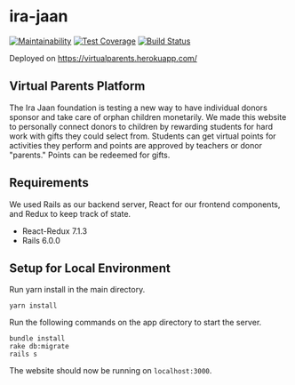 # ira-jaan

[![Maintainability](https://api.codeclimate.com/v1/badges/9dd1bf4a0644dcd03197/maintainability)](https://codeclimate.com/github/abhijay-berkeley-public/ira-jaan-virtual-parent/maintainability)
[![Test Coverage](https://api.codeclimate.com/v1/badges/9dd1bf4a0644dcd03197/test_coverage)](https://codeclimate.com/github/abhijay-berkeley-public/ira-jaan-virtual-parent/test_coverage)
[![Build Status](https://travis-ci.org/abhijay-berkeley-public/ira-jaan-virtual-parent.svg?branch=master)](https://travis-ci.org/abhijay-berkeley-public/ira-jaan-virtual-parent)

Deployed on https://virtualparents.herokuapp.com/

## Virtual Parents Platform

The Ira Jaan foundation is testing a new way to have individual donors sponsor and take care of orphan children monetarily. We made this website to personally connect donors to children by rewarding students for hard work with gifts they could select from. Students can get virtual points for activities they perform and points are approved by teachers or donor "parents." Points can be redeemed for gifts.

## Requirements

We used Rails as our backend server, React for our frontend components, and Redux to keep track of state.
* React-Redux 7.1.3
* Rails 6.0.0

## Setup for Local Environment

Run yarn install in the main directory.
```
yarn install
```

Run the following commands on the app directory to start the server.
```
bundle install
rake db:migrate
rails s
```

The website should now be running on `localhost:3000`.

